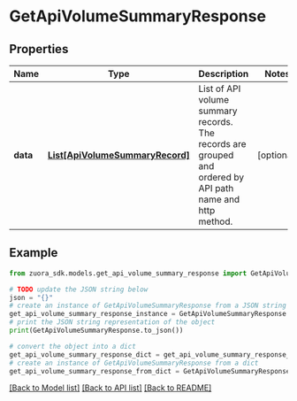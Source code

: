 # GetApiVolumeSummaryResponse


## Properties

Name | Type | Description | Notes
------------ | ------------- | ------------- | -------------
**data** | [**List[ApiVolumeSummaryRecord]**](ApiVolumeSummaryRecord.md) | List of API volume summary records. The records are grouped and ordered by API path name and http method.       | [optional] 

## Example

```python
from zuora_sdk.models.get_api_volume_summary_response import GetApiVolumeSummaryResponse

# TODO update the JSON string below
json = "{}"
# create an instance of GetApiVolumeSummaryResponse from a JSON string
get_api_volume_summary_response_instance = GetApiVolumeSummaryResponse.from_json(json)
# print the JSON string representation of the object
print(GetApiVolumeSummaryResponse.to_json())

# convert the object into a dict
get_api_volume_summary_response_dict = get_api_volume_summary_response_instance.to_dict()
# create an instance of GetApiVolumeSummaryResponse from a dict
get_api_volume_summary_response_from_dict = GetApiVolumeSummaryResponse.from_dict(get_api_volume_summary_response_dict)
```
[[Back to Model list]](../README.md#documentation-for-models) [[Back to API list]](../README.md#documentation-for-api-endpoints) [[Back to README]](../README.md)


